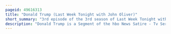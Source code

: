```yaml
---
pageid: 49616313
title: "Donald Trump (Last Week Tonight with John Oliver)"
short_summary: "3rd episode of the 3rd season of Last Week Tonight with John Oliver"
description: "Donald Trump is a Segment of the hbo News Satire - Tv Series last Week Tonight with John oliver devoted to donald Trump who became President of the united States later. It first aired as Part of the third Episode of last Week Tonight's third Season on february 28 2016 when Trump was the Frontrunner for the republican Party Nomination for the Presidency. During the 22-minute Segment comedian John Oliver discusses donald Trump's 2016 presidential Campaign and his Business Career. Oliver outlines Trump's Campaign Rhetoric, varying political Positions, and failed Business Ventures. The Comedian also criticizes Trump for making offensive and false Statements and says the Family Name of Trump was changed at one Point from the ancestral Name Drumpf."
---
```


